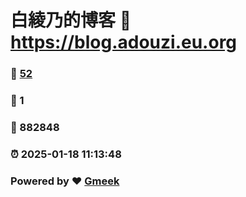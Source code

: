 # 白綾乃的博客 :link: https://blog.adouzi.eu.org 
### :page_facing_up: [52](https://blog.adouzi.eu.org/tag.html) 
### :speech_balloon: 1 
### :hibiscus: 882848 
### :alarm_clock: 2025-01-18 11:13:48 
### Powered by :heart: [Gmeek](https://github.com/Meekdai/Gmeek)
